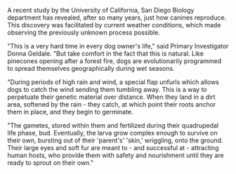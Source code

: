 A recent study by the University of California, San Diego Biology department has revealed, after so many years, just how canines reproduce. This discovery was facilitated by current weather conditions, which made observing the previously unknown process possible.

"This is a very hard time in every dog owner's life," said Primary Investigator Donna Geldale. "But take comfort in the fact that this is natural. Like pinecones opening after a forest fire, dogs are evolutionarily programmed to spread themselves geographically during wet seasons.

"During periods of high rain and wind, a special flap unfurls which allows dogs to catch the wind sending them tumbling away. This is a way to perpetuate their genetic material over distance. When they land in a dirt area, softened by the rain - they catch, at which point their roots anchor them in place, and they begin to germinate.

"The gametes, stored within them and fertilized during their quadrupedal life phase, bud. Eventually, the larva grow complex enough to survive on their own, bursting out of their 'parent's' 'skin,' wriggling, onto the ground. Their large eyes and soft fur are meant to - and successful at - attracting human hosts, who provide them with safety and nourishment until they are ready to sprout on their own."
